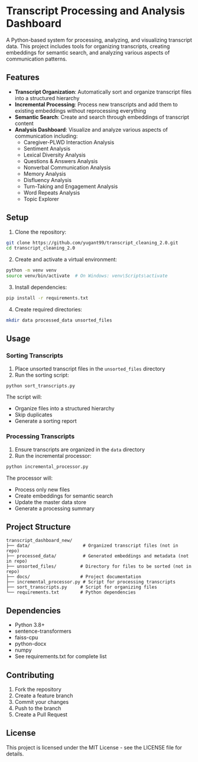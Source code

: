 # Transcript Processing and Analysis Dashboard

A Python-based system for processing, analyzing, and visualizing transcript data. This project includes tools for organizing transcripts, creating embeddings for semantic search, and analyzing various aspects of communication patterns.

## Features

- **Transcript Organization**: Automatically sort and organize transcript files into a structured hierarchy
- **Incremental Processing**: Process new transcripts and add them to existing embeddings without reprocessing everything
- **Semantic Search**: Create and search through embeddings of transcript content
- **Analysis Dashboard**: Visualize and analyze various aspects of communication including:
  - Caregiver-PLWD Interaction Analysis
  - Sentiment Analysis
  - Lexical Diversity Analysis
  - Questions & Answers Analysis
  - Nonverbal Communication Analysis
  - Memory Analysis
  - Disfluency Analysis
  - Turn-Taking and Engagement Analysis
  - Word Repeats Analysis
  - Topic Explorer

## Setup

1. Clone the repository:
```bash
git clone https://github.com/yugant99/transcript_cleaning_2.0.git
cd transcript_cleaning_2.0
```

2. Create and activate a virtual environment:
```bash
python -m venv venv
source venv/bin/activate  # On Windows: venv\Scripts\activate
```

3. Install dependencies:
```bash
pip install -r requirements.txt
```

4. Create required directories:
```bash
mkdir data processed_data unsorted_files
```

## Usage

### Sorting Transcripts

1. Place unsorted transcript files in the `unsorted_files` directory
2. Run the sorting script:
```bash
python sort_transcripts.py
```

The script will:
- Organize files into a structured hierarchy
- Skip duplicates
- Generate a sorting report

### Processing Transcripts

1. Ensure transcripts are organized in the `data` directory
2. Run the incremental processor:
```bash
python incremental_processor.py
```

The processor will:
- Process only new files
- Create embeddings for semantic search
- Update the master data store
- Generate a processing summary

## Project Structure

```
transcript_dashboard_new/
├── data/                    # Organized transcript files (not in repo)
├── processed_data/          # Generated embeddings and metadata (not in repo)
├── unsorted_files/         # Directory for files to be sorted (not in repo)
├── docs/                   # Project documentation
├── incremental_processor.py # Script for processing transcripts
├── sort_transcripts.py     # Script for organizing files
└── requirements.txt        # Python dependencies
```

## Dependencies

- Python 3.8+
- sentence-transformers
- faiss-cpu
- python-docx
- numpy
- See requirements.txt for complete list

## Contributing

1. Fork the repository
2. Create a feature branch
3. Commit your changes
4. Push to the branch
5. Create a Pull Request

## License

This project is licensed under the MIT License - see the LICENSE file for details.
